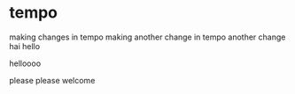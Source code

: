 # tempo
making changes in tempo
making another change in tempo
another change
hai hello

helloooo

please
please welcome
